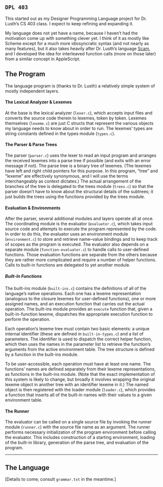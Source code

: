 ## `DPL 403`

This started out as my Designer Programming Language project for Dr. Lusth’s CS 403 class. I expect to keep refining and expanding it.

My language does not yet have a name, because I haven’t had the motivation come up with something clever yet. I think of it as mostly like Scheme except for a much more idiosyncratic syntax (and not nearly as many features), but it also takes heavily after Dr. Lusth’s language [Scam](http://beastie.cs.ua.edu/scam/), and I developed the idea for interleaved function calls (more on those later) from a similar concept in AppleScript.

## The Program

The language program is (thanks to Dr. Lusth) a relatively simple system of mostly independent layers.

#### The Lexical Analyzer & Lexemes

At the base is the lexical analyzer (`lexer.c`), which accepts input files and converts the source code therein to lexemes, token by token. Lexemes themselves (`lexeme.c`) are just C structs that represent the various objects my language needs to know about in order to run. The lexemes’ types are string constants defined in the types module (`types.c`).

#### The Parser & Parse Trees

The parser (`parser.c`) uses the lexer to read an input program and arranges the received lexemes into a parse tree if possible (and exits with an error message if not). The parse tree is a binary tree of lexemes. (The lexemes have left and right child pointers for this purpose. In this program, “tree” and “lexeme” are effectively synonymous, and I will use the terms interchangeably as context dictates.) The actual arrangement of the branches of the tree is delegated to the trees module (`trees.c`) so that the parser doesn’t have to know about the structural details of the subtrees; it just builds the trees using the functions provided by the trees module.

#### Evaluation & Environments

After the parser, several additional modules and layers operate all at once. The coordinating module is the evaluator (`evaluator.c`), which takes input source code and attempts to execute the program represented by the code. In order to do this, the evaluator uses an environment module (`environment.c`) to store and retrieve name–value bindings and to keep track of scopes as the program is executed. The evaluator also depends on a separate module (`function-evaluator.c`) to handle calls to user-defined functions. Those evaluation functions are separate from the others because they are rather more complicated and require a number of helper functions. Calls to built-in functions are delegated to yet another module.

##### Built-In Functions
The built-ins module (`built-ins.c`) contains the definitions of all of the language’s native operations. Each one has a lexeme representation (analogous to the closure lexemes for user-defined functions), one or more assigned names, and an execution function that carries out the actual operation. The built-ins module provides an `execute` function that, given a built-in-function lexeme, dispatches the appropriate execution function to perform the operation.

Each operation’s lexeme tree must contain two basic elements: a unique internal identifier (these are defined in `built-in-types.c`) and a list of parameters. The identifier is used to dispatch the correct helper function, which then uses the names in the parameter list to retrieve the function’s arguments from the active environment table. The tree structure is defined by a function in the built-ins module.

To be user-accessible, each operation must have at least one name. The functions’ names are defined separately from their lexeme representations, as functions in the built-ins module. (Note that the exact implementation of this system is likely to change, but broadly it involves wrapping the original lexeme object in another tree with an identifier lexeme in it.) The named object is then registered with the loader module (`loader.c`), which provides a function that inserts all of the built-in names with their values to a given environment table.

#### The Runner

The evaluator can be called on a single source file by invoking the runner module (`runner.c`) with the source file name as an argument. The runner performs necessary initialization of the program environment before calling the evaluator. This includes construction of a starting environment, loading of the built-in library, generation of the parse tree, and evaluation of the program.


-----

## The Language

[Details to come; consult `grammar.txt` in the meantime.]
